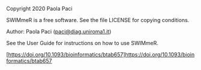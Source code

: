 Copyright 2020 Paola Paci

SWIMmeR is a free software. See the file LICENSE for copying conditions.

Author: Paola Paci (paci@diag.uniroma1.it)

See the User Guide for instructions on how to use SWIMmeR.

[https://doi.org/10.1093/bioinformatics/btab657]https://doi.org/10.1093/bioinformatics/btab657 

